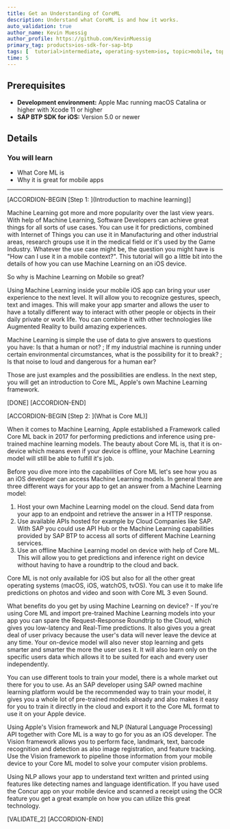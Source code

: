 ```yaml
---
title: Get an Understanding of CoreML
description: Understand what CoreML is and how it works.
auto_validation: true
author_name: Kevin Muessig
author_profile: https://github.com/KevinMuessig
primary_tag: products>ios-sdk-for-sap-btp
tags: [  tutorial>intermediate, operating-system>ios, topic>mobile, topic>odata, products>sap-business-technology-platform, products>sap-mobile-services ]
time: 5
---
```


## Prerequisites  

- **Development environment:** Apple Mac running macOS Catalina or higher with Xcode 11 or higher
- **SAP BTP SDK for iOS:** Version 5.0 or newer

## Details

### You will learn  

- What Core ML is
- Why it is great for mobile apps

---

[ACCORDION-BEGIN [Step 1: ](Introduction to machine learning)]

Machine Learning got more and more popularity over the last view years. With help of Machine Learning, Software Developers can achieve great things for all sorts of use cases. You can use it for predictions, combined with Internet of Things you can use it in Manufacturing and other industrial areas, research groups use it in the medical field or it's used by the Game Industry. Whatever the use case might be, the question you might have is "How can I use it in a mobile context?". This tutorial will go a little bit into the details of how you can use Machine Learning on an iOS device.

So why is Machine Learning on Mobile so great?

Using Machine Learning inside your mobile iOS app can bring your user experience to the next level. It will allow you to recognize gestures, speech, text and images. This will make your app smarter and allows the user to have a totally different way to interact with other people or objects in their daily private or work life. You can combine it with other technologies like Augmented Reality to build amazing experiences.

Machine Learning is simple the use of data to give answers to questions you have: Is that a human or not? ; If my industrial machine is running under certain environmental circumstances, what is the possibility for it to break? ; Is that noise to loud and dangerous for a human ear?

Those are just examples and the possibilities are endless. In the next step, you will get an introduction to Core ML, Apple's own Machine Learning framework.

[DONE]
[ACCORDION-END]

[ACCORDION-BEGIN [Step 2: ](What is Core ML)]

When it comes to Machine Learning, Apple established a Framework called Core ML back in 2017 for performing predictions and inference using pre-trained machine learning models. The beauty about Core ML is, that it is on-device which means even if your device is offline, your Machine Learning model will still be able to fulfill it's job.

Before you dive more into the capabilities of Core ML let's see how you as an iOS developer can access Machine Learning models. In general there are three different ways for your app to get an answer from a Machine Learning model:

1. Host your own Machine Learning model on the cloud. Send data from your app to an endpoint and retrieve the answer in a HTTP response.
2. Use available APIs hosted for example by Cloud Companies like SAP. With SAP you could use API Hub or the Machine Learning capabilities provided by SAP BTP to access all sorts of different Machine Learning services.
3. Use an offline Machine Learning model on device with help of Core ML. This will allow you to get predictions and inference right on device without having to have a roundtrip to the cloud and back.

Core ML is not only available for iOS but also for all the other great operating systems (macOS, iOS, watchOS, tvOS). You can use it to make life predictions on photos and video and soon with Core ML 3 even Sound.

What benefits do you get by using Machine Learning on device? - If you're using Core ML and import pre-trained Machine Learning models into your app you can spare the Request-Response Roundtrip to the Cloud, which gives you low-latency and Real-Time predictions. It also gives you a great deal of user privacy because the user's data will never leave the device at any time. Your on-device model will also never stop learning and gets smarter and smarter the more the user uses it. It will also learn only on the specific users data which allows it to be suited for each and every user independently.

You can use different tools to train your model, there is a whole market out there for you to use. As an SAP developer using SAP owned machine learning platform would be the recommended way to train your model, it gives you a whole lot of pre-trained models already and also makes it easy for you to train it directly in the cloud and export it to the Core ML format to use it on your Apple device.

Using Apple's Vision framework and NLP (Natural Language Processing) API together with Core ML is a way to go for you as an iOS developer. The Vision framework allows you to perform face, landmark, text, barcode recognition and detection as also image registration, and feature tracking. Use the Vision framework to pipeline those information from your mobile device to your Core ML model to solve your computer vision problems.

Using NLP allows your app to understand text written and printed using features like detecting names and language identification. If you have used the Concur app on your mobile device and scanned a receipt using the OCR feature you get a great example on how you can utilize this great technology.

[VALIDATE_2]
[ACCORDION-END]
